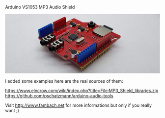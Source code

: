 Arduino VS1053 MP3 Audio Shield

![Image of shield](./img/VS1053Mp3AudioShield-Banner.jpg)


I added some examples here are the real sources of them:

https://www.elecrow.com/wiki/index.php?title=File:MP3_Shield_libraries.zip
https://github.com/pschatzmann/arduino-audio-tools


Visit http://www.fambach.net for more informations but only if you really want ;) 
